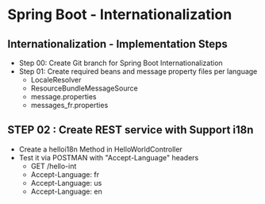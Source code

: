 # Spring Boot - Internationalization
## Internationalization - Implementation Steps
- Step 00: Create Git branch for Spring Boot Internationalization
- Step 01: Create required beans and message property files per language
    - LocaleResolver
    - ResourceBundleMessageSource
    - message.properties
    - messages_fr.properties
    
## STEP 02 : Create REST service with Support i18n
- Create a helloi18n Method in HelloWorldController
- Test it via POSTMAN with "Accept-Language" headers
    - GET /hello-int
    - Accept-Language: fr
    - Accept-Language: us
    - Accept-Language: en
    
     